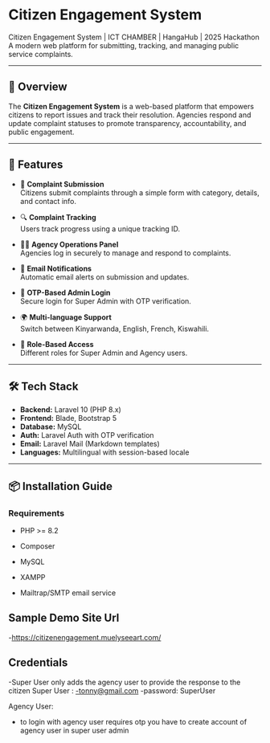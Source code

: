 # Citizen Engagement System

Citizen Engagement System | ICT CHAMBER | HangaHub | 2025 Hackathon  
A modern web platform for submitting, tracking, and managing public service complaints.

---

## 📌 Overview

The **Citizen Engagement System** is a web-based platform that empowers citizens to report issues and track their resolution. Agencies respond and update complaint statuses to promote transparency, accountability, and public engagement.

---

## 🚀 Features

- 📝 **Complaint Submission**  
  Citizens submit complaints through a simple form with category, details, and contact info.

- 🔍 **Complaint Tracking**  
  Users track progress using a unique tracking ID.

- 🧑‍💼 **Agency Operations Panel**  
  Agencies log in securely to manage and respond to complaints.

- 📧 **Email Notifications**  
  Automatic email alerts on submission and updates.

- 🔐 **OTP-Based Admin Login**  
  Secure login for Super Admin with OTP verification.

- 🌍 **Multi-language Support**  
  Switch between Kinyarwanda, English, French, Kiswahili.

- 👥 **Role-Based Access**  
  Different roles for Super Admin and Agency users.

---

## 🛠️ Tech Stack

- **Backend:** Laravel 10 (PHP 8.x)
- **Frontend:** Blade, Bootstrap 5
- **Database:** MySQL
- **Auth:** Laravel Auth with OTP verification
- **Email:** Laravel Mail (Markdown templates)
- **Languages:** Multilingual with session-based locale

---

## 📦 Installation Guide

### Requirements

- PHP >= 8.2
- Composer
- MySQL
- XAMPP

- Mailtrap/SMTP email service
## Sample Demo Site Url
-https://citizenengagement.muelyseeart.com/

## Credentials 
-Super User only adds the agency user to provide the response to the citizen
Super User : 
-tonny@gmail.com
-password: SuperUser

Agency User:
- to login with agency user requires otp 
you have to create account of agency user in super user admin
 
